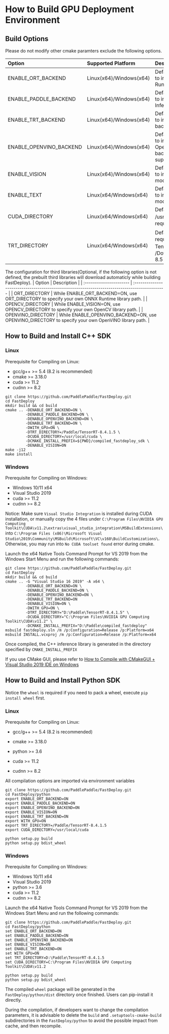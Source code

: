 
# How to Build GPU Deployment Environment

## Build Options

Please do not modify other cmake paramters exclude the following options.

| Option                      | Supported Platform | Description                                                                        |
|:------------------------|:------- | :--------------------------------------------------------------------------|
| ENABLE_ORT_BACKEND      | Linux(x64)/Windows(x64) | Default OFF, whether to intergrate ONNX Runtime backend   |
| ENABLE_PADDLE_BACKEND   | Linux(x64)/Windows(x64) | Default OFF, whether to intergrate Paddle Inference backend             |      
| ENABLE_TRT_BACKEND   | Linux(x64)/Windows(x64) | Default OFF, whether to intergrate TensorRT backend                             |           
| ENABLE_OPENVINO_BACKEND | Linux(x64)/Windows(x64) | Default OFF, whether to intergrate OpenVINO backend(Only CPU is supported)      |
| ENABLE_VISION           | Linux(x64)/Windows(x64) | Default OFF, whether to intergrate vision models |
| ENABLE_TEXT             | Linux(x64/Windows(x64) | Default OFF, whether to intergrate text models |
| CUDA_DIRECTORY          | Linux(x64/Windows(x64) | Default /usr/local/cuda，require CUDA>=11.2 |
| TRT_DIRECTORY | Linux(x64/Windows(x64) | Default empty，require TensorRT>=8.4， e.g. /Download/TensorRT-8.5 |

The configuration for third libraries(Optional, if the following option is not defined, the prebuilt third libraries will download automaticly while building FastDeploy).
| Option                     | Description                                                                                           |
| :---------------------- | :--------------------------------------------------------------------------------------------- |
| ORT_DIRECTORY           | While ENABLE_ORT_BACKEND=ON, use ORT_DIRECTORY to specify your own ONNX Runtime library path.  |
| OPENCV_DIRECTORY        | While ENABLE_VISION=ON, use OPENCV_DIRECTORY to specify your own OpenCV library path.     |
| OPENVINO_DIRECTORY      |  While ENABLE_OPENVINO_BACKEND=ON, use OPENVINO_DIRECTORY to specify your own OpenVINO library path.    |

## How to Build and Install C++ SDK

### Linux

Prerequisite for Compiling on Linux:

- gcc/g++ >= 5.4 (8.2 is recommended)
- cmake >= 3.18.0
- cuda >= 11.2
- cudnn >= 8.2

```
git clone https://github.com/PaddlePaddle/FastDeploy.git
cd FastDeploy
mkdir build && cd build
cmake .. -DENABLE_ORT_BACKEND=ON \
         -DENABLE_PADDLE_BACKEND=ON \
         -DENABLE_OPENVINO_BACKEND=ON \
         -DENABLE_TRT_BACKEND=ON \
         -DWITH_GPU=ON \
         -DTRT_DIRECTORY=/Paddle/TensorRT-8.4.1.5 \
         -DCUDA_DIRECTORY=/usr/local/cuda \
         -DCMAKE_INSTALL_PREFIX=${PWD}/compiled_fastdeploy_sdk \
         -DENABLE_VISION=ON
make -j12
make install
```

### Windows

Prerequisite for Compiling on Windows:

- Windows 10/11 x64
- Visual Studio 2019
- cuda >= 11.2
- cudnn >= 8.2

Notice: Make sure `Visual Studio Integration` is installed during CUDA installation, or manually copy the 4 files under `C:\Program Files\NVIDIA GPU Computing Toolkit\CUDA\v11.2\extras\visual_studio_integration\MSBuildExtensions\` into `C:\Program Files (x86)\Microsoft Visual Studio\2019\Community\MSBuild\Microsoft\VC\v160\BuildCustomizations\`. Otherwise, you may run into `No CUDA toolset found` error during cmake.

Launch the x64 Native Tools Command Prompt for VS 2019 from the Windows Start Menu and run the following commands:

```
git clone https://github.com/PaddlePaddle/FastDeploy.git
cd FastDeploy
mkdir build && cd build
cmake .. -G "Visual Studio 16 2019" -A x64 \
         -DENABLE_ORT_BACKEND=ON \
         -DENABLE_PADDLE_BACKEND=ON \
         -DENABLE_OPENVINO_BACKEND=ON \
         -DENABLE_TRT_BACKEND=ON
         -DENABLE_VISION=ON \
         -DWITH_GPU=ON \
         -DTRT_DIRECTORY="D:\Paddle\TensorRT-8.4.1.5" \
         -DCUDA_DIRECTORY="C:\Program Files\NVIDIA GPU Computing Toolkit\CUDA\v11.2" \
         -DCMAKE_INSTALL_PREFIX="D:\Paddle\compiled_fastdeploy"
msbuild fastdeploy.sln /m /p:Configuration=Release /p:Platform=x64
msbuild INSTALL.vcxproj /m /p:Configuration=Release /p:Platform=x64
```

Once compiled, the C++ inference library is generated in the directory specified by `CMAKE_INSTALL_PREFIX`

If you use CMake GUI, please refer to [How to Compile with CMakeGUI + Visual Studio 2019 IDE on Windows](../faq/build_on_win_with_gui.md)

## How to Build and Install Python SDK

Notice the `wheel` is required if you need to pack a wheel, execute `pip install wheel` first.

### Linux

Prerequisite for Compiling on Linux:

- gcc/g++ >= 5.4 (8.2 is recommended)

- cmake >= 3.18.0

- python >= 3.6

- cuda >= 11.2

- cudnn >= 8.2

All compilation options are imported via environment variables

```
git clone https://github.com/PaddlePaddle/FastDeploy.git
cd FastDeploy/python
export ENABLE_ORT_BACKEND=ON
export ENABLE_PADDLE_BACKEND=ON
export ENABLE_OPENVINO_BACKEND=ON
export ENABLE_VISION=ON
export ENABLE_TRT_BACKEND=ON
export WITH_GPU=ON
export TRT_DIRECTORY=/Paddle/TensorRT-8.4.1.5
export CUDA_DIRECTORY=/usr/local/cuda

python setup.py build
python setup.py bdist_wheel
```

### Windows

Prerequisite for Compiling on Windows:

- Windows 10/11 x64
- Visual Studio 2019
- python >= 3.6
- cuda >= 11.2
- cudnn >= 8.2

Launch the x64 Native Tools Command Prompt for VS 2019 from the Windows Start Menu and run the following commands:

```
git clone https://github.com/PaddlePaddle/FastDeploy.git
cd FastDeploy/python
set ENABLE_ORT_BACKEND=ON
set ENABLE_PADDLE_BACKEND=ON
set ENABLE_OPENVINO_BACKEND=ON
set ENABLE_VISION=ON
set ENABLE_TRT_BACKEND=ON
set WITH_GPU=ON
set TRT_DIRECTORY=D:\Paddle\TensorRT-8.4.1.5
set CUDA_DIRECTORY=C:\Program Files\NVIDIA GPU Computing Toolkit\CUDA\v11.2

python setup.py build
python setup.py bdist_wheel
```

The compiled `wheel` package will be generated in the `FastDeploy/python/dist` directory once finished. Users can pip-install it directly.

During the compilation, if developers want to change the compilation parameters, it is advisable to delete the `build` and `.setuptools-cmake-build` subdirectories in the `FastDeploy/python` to avoid the possible impact from cache, and then recompile.
